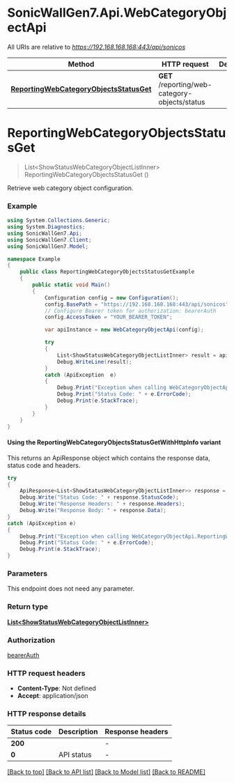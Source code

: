 # SonicWallGen7.Api.WebCategoryObjectApi

All URIs are relative to *https://192.168.168.168:443/api/sonicos*

| Method | HTTP request | Description |
|--------|--------------|-------------|
| [**ReportingWebCategoryObjectsStatusGet**](WebCategoryObjectApi.md#reportingwebcategoryobjectsstatusget) | **GET** /reporting/web-category-objects/status |  |

<a id="reportingwebcategoryobjectsstatusget"></a>
# **ReportingWebCategoryObjectsStatusGet**
> List&lt;ShowStatusWebCategoryObjectListInner&gt; ReportingWebCategoryObjectsStatusGet ()



Retrieve web category object configuration.

### Example
```csharp
using System.Collections.Generic;
using System.Diagnostics;
using SonicWallGen7.Api;
using SonicWallGen7.Client;
using SonicWallGen7.Model;

namespace Example
{
    public class ReportingWebCategoryObjectsStatusGetExample
    {
        public static void Main()
        {
            Configuration config = new Configuration();
            config.BasePath = "https://192.168.168.168:443/api/sonicos";
            // Configure Bearer token for authorization: bearerAuth
            config.AccessToken = "YOUR_BEARER_TOKEN";

            var apiInstance = new WebCategoryObjectApi(config);

            try
            {
                List<ShowStatusWebCategoryObjectListInner> result = apiInstance.ReportingWebCategoryObjectsStatusGet();
                Debug.WriteLine(result);
            }
            catch (ApiException  e)
            {
                Debug.Print("Exception when calling WebCategoryObjectApi.ReportingWebCategoryObjectsStatusGet: " + e.Message);
                Debug.Print("Status Code: " + e.ErrorCode);
                Debug.Print(e.StackTrace);
            }
        }
    }
}
```

#### Using the ReportingWebCategoryObjectsStatusGetWithHttpInfo variant
This returns an ApiResponse object which contains the response data, status code and headers.

```csharp
try
{
    ApiResponse<List<ShowStatusWebCategoryObjectListInner>> response = apiInstance.ReportingWebCategoryObjectsStatusGetWithHttpInfo();
    Debug.Write("Status Code: " + response.StatusCode);
    Debug.Write("Response Headers: " + response.Headers);
    Debug.Write("Response Body: " + response.Data);
}
catch (ApiException e)
{
    Debug.Print("Exception when calling WebCategoryObjectApi.ReportingWebCategoryObjectsStatusGetWithHttpInfo: " + e.Message);
    Debug.Print("Status Code: " + e.ErrorCode);
    Debug.Print(e.StackTrace);
}
```

### Parameters
This endpoint does not need any parameter.
### Return type

[**List&lt;ShowStatusWebCategoryObjectListInner&gt;**](ShowStatusWebCategoryObjectListInner.md)

### Authorization

[bearerAuth](../README.md#bearerAuth)

### HTTP request headers

 - **Content-Type**: Not defined
 - **Accept**: application/json


### HTTP response details
| Status code | Description | Response headers |
|-------------|-------------|------------------|
| **200** |  |  -  |
| **0** | API status |  -  |

[[Back to top]](#) [[Back to API list]](../README.md#documentation-for-api-endpoints) [[Back to Model list]](../README.md#documentation-for-models) [[Back to README]](../README.md)

